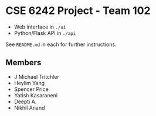 CSE 6242 Project - Team 102
===========================

* Web interface in `./ui`
* Python/Flask API in `./api`

See `README.md` in each for further instructions.

Members
-------

* J Michael Tritchler
* Heylim Yang
* Spencer Price
* Yatish Kasaraneni
* Deepti A.
* Nikhil Anand

